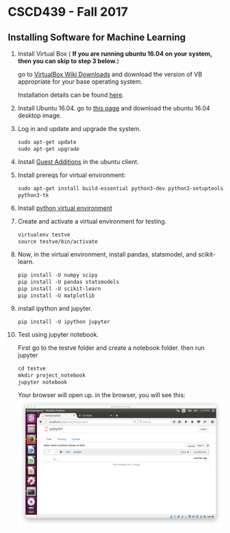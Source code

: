 # CSCD439 - Fall 2017
## Installing Software for Machine Learning

1. Install Virtual Box ( **If you are running ubuntu 16.04 on your system, then you can skip to step 3 below.**)

	go to [VirtualBox Wiki Downloads](https://www.virtualbox.org/wiki/Downloads) and download the version of VB appropriate for your base operating system.  

	Installation details can be found [here](https://www.virtualbox.org/manual/ch02.html).

2. Install Ubuntu 16.04.  go to [this page](https://www.ubuntu.com/download) and download the ubuntu 16.04 desktop image.

3. Log in and update and upgrade the system.

	```
	sudo apt-get update
	sudo apt-get upgrade
	```
	
4. Install [Guest Additions](https://www.virtualbox.org/manual/ch04.html) in the ubuntu client.
	
5. Install prereqs for virtual environment:

	```
	sudo apt-get install build-essential python3-dev python3-setuptools python3-tk
	```

6. Install [python virtual environment](https://gist.github.com/FarhadurFahim/73c0fad6350332cef7a653bcd762f08d)

7. Create and activate a virtual environment for testing.

	```
	virtualenv testve
	source testve/bin/activate
	```
	
8. Now, in the virtual environment, install pandas, statsmodel, and scikit-learn.

	```
	pip install -U numpy scipy
	pip install -U pandas statsmodels
	pip install -U scikit-learn
	pip install -U matplotlib
	```
	
9. install ipython and jupyter.

	```
	pip install -U ipython jupyter
	```

10. Test using jupyter notebook.  

	First go to the testve folder and create a notebook folder. then run jupyter

	```
	cd testve
	mkdir project_notebook
	jupyter notebook
	```
	Your browser will open up.  in the browser, you will see this:
	![jupyter notebook](https://github.com/JoeDumoulin/CSCD439F17/blob/master/images/Screen%20Shot%202017-09-25%20at%203.32.06%20PM.png "new screen")